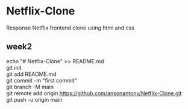 # Netflix-Clone
Response Netflix frontend clone using html and css
## week2

echo "# Netflix-Clone" >> README.md                                                                                                                             
git init                                                                                                                                             
git add README.md                                                                                          
git commit -m "first commit"                                                            
git branch -M main                                                                  
git remote add origin https://github.com/ansonantony/Netflix-Clone.git                                                                    
git push -u origin main                                                                                                  

